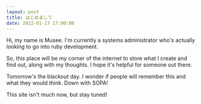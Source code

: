 ```yaml
---
layout: post
title: はじめまして
date: 2012-01-17 17:00:00
---
```

Hi, my name is Musee. I'm currently a systems administrator who's actually 
looking to go into ruby development.

So, this place will be my corner of the internet to store what I create and 
find out, along with my thoughts. I hope it's helpful for someone out there.

Tomorrow's the blackout day. I wonder if people will remember this and what 
they would think. Down with SOPA!

This site isn't much now, but stay tuned!